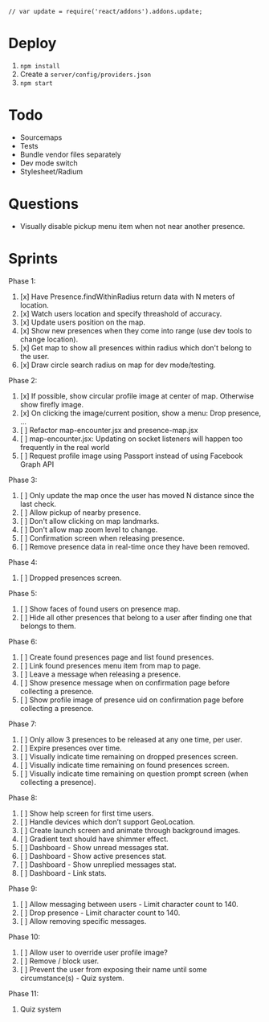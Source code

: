 ```
// var update = require('react/addons').addons.update;
```

# Deploy
1. ```npm install```
2. Create a ```server/config/providers.json```
3. ```npm start```

# Todo
- Sourcemaps
- Tests
- Bundle vendor files separately
- Dev mode switch
- Stylesheet/Radium

# Questions
- Visually disable pickup menu item when not near another presence.

# Sprints
Phase 1:
1. [x] Have Presence.findWithinRadius return data with N meters of location.
2. [x] Watch users location and specify threashold of accuracy.
3. [x] Update users position on the map.
4. [x] Show new presences when they come into range (use dev tools to change location).
5. [x] Get map to show all presences within radius which don't belong to the user.
6. [x] Draw circle search radius on map for dev mode/testing.

Phase 2:
1. [x] If possible, show circular profile image at center of map. Otherwise show firefly image.
2. [x] On clicking the image/current position, show a menu: Drop presence, ...
3. [ ] Refactor map-encounter.jsx and presence-map.jsx
4. [ ] map-encounter.jsx: Updating on socket listeners will happen too frequently in the real world
5. [ ] Request profile image using Passport instead of using Facebook Graph API

Phase 3:
1. [ ] Only update the map once the user has moved N distance since the last check.
2. [ ] Allow pickup of nearby presence.
3. [ ] Don't allow clicking on map landmarks.
4. [ ] Don't allow map zoom level to change.
5. [ ] Confirmation screen when releasing presence.
6. [ ] Remove presence data in real-time once they have been removed.

Phase 4:
1. [ ] Dropped presences screen.

Phase 5:
1. [ ] Show faces of found users on presence map.
2. [ ] Hide all other presences that belong to a user after finding one that belongs to them.

Phase 6:
1. [ ] Create found presences page and list found presences.
2. [ ] Link found presences menu item from map to page.
3. [ ] Leave a message when releasing a presence.
4. [ ] Show presence message when on confirmation page before collecting a presence.
5. [ ] Show profile image of presence uid on confirmation page before collecting a presence.

Phase 7:
1. [ ] Only allow 3 presences to be released at any one time, per user.
2. [ ] Expire presences over time.
3. [ ] Visually indicate time remaining on dropped presences screen.
4. [ ] Visually indicate time remaining on found presences screen.
5. [ ] Visually indicate time remaining on question prompt screen (when collecting a presence).

Phase 8:
1. [ ] Show help screen for first time users.
2. [ ] Handle devices which don’t support GeoLocation.
3. [ ] Create launch screen and animate through background images.
4. [ ] Gradient text should have shimmer effect.
5. [ ] Dashboard - Show unread messages stat.
6. [ ] Dashboard - Show active presences stat.
7. [ ] Dashboard - Show unreplied messages stat.
8. [ ] Dashboard - Link stats.

Phase 9:
1. [ ] Allow messaging between users - Limit character count to 140.
2. [ ] Drop presence - Limit character count to 140.
3. [ ] Allow removing specific messages.

Phase 10:
1. [ ] Allow user to override user profile image?
2. [ ] Remove / block user.
3. [ ] Prevent the user from exposing their name until some circumstance(s) - Quiz system.

Phase 11:
1. Quiz system